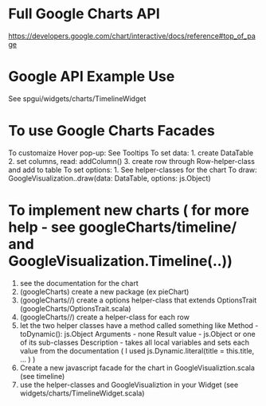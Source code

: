 # Full Google Charts API
https://developers.google.com/chart/interactive/docs/reference#top_of_page

# Google API Example Use
See spgui/widgets/charts/TimelineWidget

# To use Google Charts Facades
To customaize Hover pop-up: See Tooltips
To set data: 1. create DataTable
             2. set columns, read: addColumn()
             3. create row through Row-helper-class and add to table
To set options:
             1. See helper-classes for the chart
To draw:     GoogleVisualization.<Your chart>.draw(data: DataTable, options: js.Object)


# To implement new charts ( for more help - see googleCharts/timeline/ and GoogleVisualization.Timeline(..))
1. see the documentation for the chart
2. (googleCharts) create a new package (ex pieChart)
3. (googleCharts/<new package>/<chart options>) create a options helper-class
    that extends OptionsTrait (googleCharts/OptionsTrait.scala)
4. (googleCharts/<new package>/<chart row>) create a helper-class for each row
5. let the two helper classes have a method called something like
    Method          - toDynamic(): js.Object
    Arguments       - none
    Result value    - js.Object or one of its sub-classes
    Description     - takes all local variables and sets each value from the documentation
                      ( I used js.Dynamic.literal(title = this.title, ... ) )
6. Create a new javascript facade for the chart in GoogleVisualiztion.scala (see timeline)
7. use the helper-classes and GoogleVisualiztion in your Widget (see widgets/charts/TimelineWidget.scala)